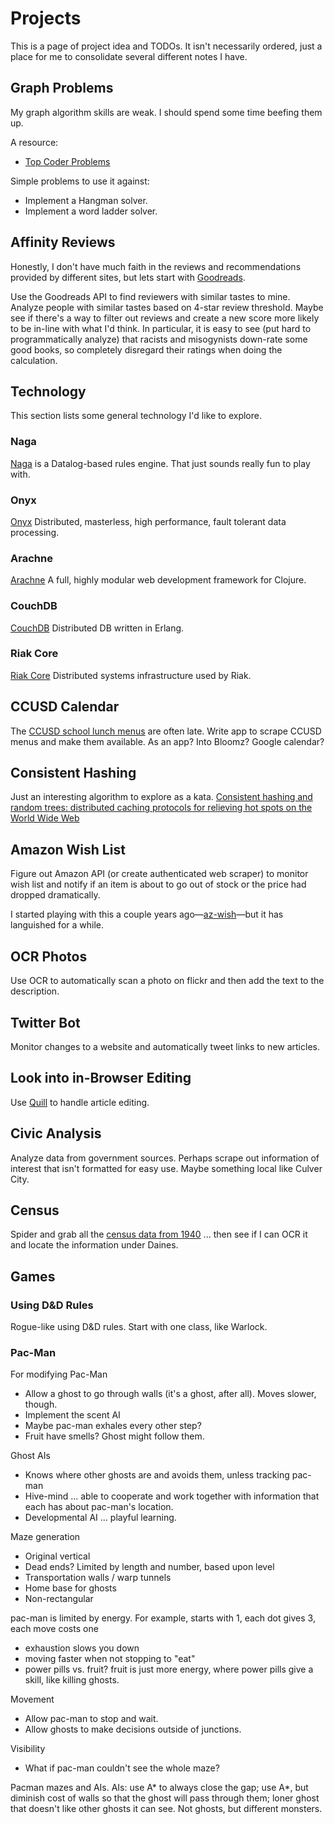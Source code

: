 # Projects

This is a page of project idea and TODOs. It isn't necessarily ordered, just
a place for me to consolidate several different notes I have.

## Graph Problems

My graph algorithm skills are weak. I should spend some time beefing them up.

A resource:
* [Top Coder Problems](https://www.topcoder.com/community/data-science/data-science-tutorials/introduction-to-graphs-and-their-data-structures-section-1/)

Simple problems to use it against:
* Implement a Hangman solver.
* Implement a word ladder solver.

## Affinity Reviews

Honestly, I don't have much faith in the reviews and recommendations provided
by different sites, but lets start with [Goodreads](https://www.goodreads.com/).

Use the Goodreads API to find reviewers with similar tastes to mine.
Analyze people with similar tastes based on 4-star review
threshold. Maybe see if there's a way to filter out reviews and create a new
score more likely to be in-line with what I'd think. In particular, it is easy
to see (put hard to programmatically analyze) that racists and misogynists
down-rate some good books, so completely
disregard their ratings when doing the calculation.

## Technology

This section lists some general technology I'd like to explore.

### Naga

[Naga](https://github.com/threatgrid/naga) is a Datalog-based rules engine.
That just sounds really fun to play with.

### Onyx

[Onyx](https://github.com/onyx-platform/onyx) Distributed, masterless, high
performance, fault tolerant data processing.

### Arachne

[Arachne](http://arachne-framework.org/) A full, highly modular web development
framework for Clojure.

### CouchDB

[CouchDB](http://couchdb.apache.org/) Distributed DB written in Erlang.

### Riak Core

[Riak Core](https://github.com/basho/riak_core) Distributed systems
infrastructure used by Riak.

## CCUSD Calendar

The [CCUSD school lunch menus](http://www.culvercafe.org/index.php?sid=1211071913280201&page=menus)
are often late.  Write app to scrape CCUSD menus and make them available.
As an app? Into Bloomz? Google calendar?

## Consistent Hashing

Just an interesting algorithm to explore as a kata.
[Consistent hashing and random trees: distributed caching protocols for
relieving hot spots on the World Wide Web](http://dl.acm.org/citation.cfm?id=258660)

## Amazon Wish List

Figure out Amazon API (or create authenticated web scraper) to monitor wish list and notify if an item is about to go out of stock or the price had dropped dramatically.

I started playing with this a couple years
ago—[az-wish](https://github.com/defndaines/az-wish)—but it has languished
for a while.

## OCR Photos

Use OCR to automatically scan a photo on flickr and then add the text to the description.

## Twitter Bot

Monitor changes to a website and automatically tweet links to new articles.

## Look into in-Browser Editing

Use [Quill](http://quilljs.com/) to handle article editing.

## Civic Analysis

Analyze data from government sources. Perhaps scrape out information of interest
that isn't formatted for easy use. Maybe something local like Culver City.

## Census

Spider and grab all the [census data from 1940](http://1940census.archives.gov/search/?search.result_type=image&search.state=OH&search.county=Athens+County&search.city=&search.street=#)
 ... then see if I can OCR it and locate the information under Daines.

## Games

### Using D&D Rules

Rogue-like using D&D rules. Start with one class, like Warlock.

### Pac-Man

For modifying Pac-Man
* Allow a ghost to go through walls (it's a ghost, after all). Moves slower, though.
* Implement the scent AI
 * Maybe pac-man exhales every other step?
 * Fruit have smells? Ghost might follow them.

Ghost AIs
 * Knows where other ghosts are and avoids them, unless tracking pac-man
 * Hive-mind ... able to cooperate and work together with information that each has about pac-man's location.
 * Developmental AI ... playful learning.

Maze generation
 * Original vertical 
 * Dead ends? Limited by length and number, based upon level
 * Transportation walls / warp tunnels
 * Home base for ghosts
 * Non-rectangular

pac-man is limited by energy. For example, starts with 1, each dot gives 3, each move costs one
 * exhaustion slows you down
 * moving faster when not stopping to "eat"
 * power pills vs. fruit? fruit is just more energy, where power pills give a skill, like killing ghosts.

Movement
 * Allow pac-man to stop and wait.
 * Allow ghosts to make decisions outside of junctions.

Visibility
 * What if pac-man couldn't see the whole maze?

Pacman mazes and AIs. AIs: use A* to always close the gap; use A*, but diminish cost of walls so that the ghost will pass through them; loner ghost that doesn't like other ghosts it can see. Not ghosts, but different monsters.
